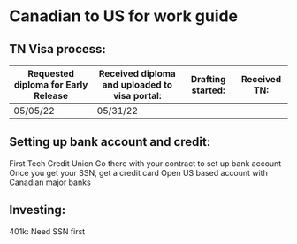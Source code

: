 # Canadian to US for work guide

## TN Visa process:

| Requested diploma for Early Release | Received diploma and uploaded to visa portal:  | Drafting started:  | Received TN:  |
|---|---|---|---|
| 05/05/22 | 05/31/22 |  |  |



## Setting up bank account and credit:
First Tech Credit Union
Go there with your contract to set up bank account
Once you get your SSN, get a credit card
Open US based account with Canadian major banks

## Investing:
401k:
Need SSN first


